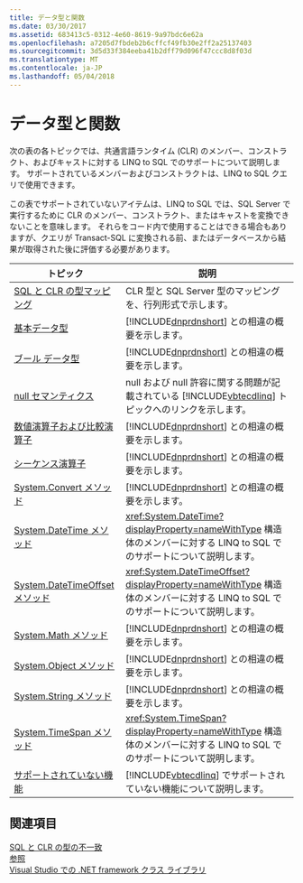 ```yaml
---
title: データ型と関数
ms.date: 03/30/2017
ms.assetid: 683413c5-0312-4e60-8619-9a97bdc6e62a
ms.openlocfilehash: a7205d7fbdeb2b6cffcf49fb30e2ff2a25137403
ms.sourcegitcommit: 3d5d33f384eeba41b2dff79d096f47ccc8d8f03d
ms.translationtype: MT
ms.contentlocale: ja-JP
ms.lasthandoff: 05/04/2018
---
```

# <a name="data-types-and-functions"></a>データ型と関数
次の表の各トピックでは、共通言語ランタイム (CLR) のメンバー、コンストラクト、およびキャストに対する LINQ to SQL でのサポートについて説明します。 サポートされているメンバーおよびコンストラクトは、LINQ to SQL クエリで使用できます。  
  
 この表でサポートされていないアイテムは、LINQ to SQL では、SQL Server で実行するために CLR のメンバー、コンストラクト、またはキャストを変換できないことを意味します。 それらをコード内で使用することはできる場合もありますが、クエリが Transact-SQL に変換される前、またはデータベースから結果が取得された後に評価する必要があります。  
  
|トピック|説明|  
|-----------|-----------------|  
|[SQL と CLR の型マッピング](../../../../../../docs/framework/data/adonet/sql/linq/sql-clr-type-mapping.md)|CLR 型と SQL Server 型のマッピングを、行列形式で示します。|  
|[基本データ型](../../../../../../docs/framework/data/adonet/sql/linq/basic-data-types.md)|[!INCLUDE[dnprdnshort](../../../../../../includes/dnprdnshort-md.md)] との相違の概要を示します。|  
|[ブール データ型](../../../../../../docs/framework/data/adonet/sql/linq/boolean-data-types.md)|[!INCLUDE[dnprdnshort](../../../../../../includes/dnprdnshort-md.md)] との相違の概要を示します。|  
|[null セマンティクス](../../../../../../docs/framework/data/adonet/sql/linq/null-semantics.md)|null および null 許容に関する問題が記載されている [!INCLUDE[vbtecdlinq](../../../../../../includes/vbtecdlinq-md.md)] トピックへのリンクを示します。|  
|[数値演算子および比較演算子](../../../../../../docs/framework/data/adonet/sql/linq/numeric-and-comparison-operators.md)|[!INCLUDE[dnprdnshort](../../../../../../includes/dnprdnshort-md.md)] との相違の概要を示します。|  
|[シーケンス演算子](../../../../../../docs/framework/data/adonet/sql/linq/sequence-operators.md)|[!INCLUDE[dnprdnshort](../../../../../../includes/dnprdnshort-md.md)] との相違の概要を示します。|  
|[System.Convert メソッド](../../../../../../docs/framework/data/adonet/sql/linq/system-convert-methods.md)|[!INCLUDE[dnprdnshort](../../../../../../includes/dnprdnshort-md.md)] との相違の概要を示します。|  
|[System.DateTime メソッド](../../../../../../docs/framework/data/adonet/sql/linq/system-datetime-methods.md)|<xref:System.DateTime?displayProperty=nameWithType> 構造体のメンバーに対する LINQ to SQL でのサポートについて説明します。|  
|[System.DateTimeOffset メソッド](../../../../../../docs/framework/data/adonet/sql/linq/system-datetimeoffset-methods.md)|<xref:System.DateTimeOffset?displayProperty=nameWithType> 構造体のメンバーに対する LINQ to SQL でのサポートについて説明します。|  
|[System.Math メソッド](../../../../../../docs/framework/data/adonet/sql/linq/system-math-methods.md)|[!INCLUDE[dnprdnshort](../../../../../../includes/dnprdnshort-md.md)] との相違の概要を示します。|  
|[System.Object メソッド](../../../../../../docs/framework/data/adonet/sql/linq/system-object-methods.md)|[!INCLUDE[dnprdnshort](../../../../../../includes/dnprdnshort-md.md)] との相違の概要を示します。|  
|[System.String メソッド](../../../../../../docs/framework/data/adonet/sql/linq/system-string-methods.md)|[!INCLUDE[dnprdnshort](../../../../../../includes/dnprdnshort-md.md)] との相違の概要を示します。|  
|[System.TimeSpan メソッド](../../../../../../docs/framework/data/adonet/sql/linq/system-timespan-methods.md)|<xref:System.TimeSpan?displayProperty=nameWithType> 構造体のメンバーに対する LINQ to SQL でのサポートについて説明します。|  
|[サポートされていない機能](../../../../../../docs/framework/data/adonet/sql/linq/unsupported-functionality.md)|[!INCLUDE[vbtecdlinq](../../../../../../includes/vbtecdlinq-md.md)] でサポートされていない機能について説明します。|  
  
## <a name="see-also"></a>関連項目  
 [SQL と CLR の型の不一致](../../../../../../docs/framework/data/adonet/sql/linq/sql-clr-type-mismatches.md)  
 [参照](../../../../../../docs/framework/data/adonet/sql/linq/reference.md)  
 [Visual Studio での .NET framework クラス ライブラリ](http://msdn.microsoft.com/library/a03e374c-3d5c-4169-937b-49857ab273ae)
